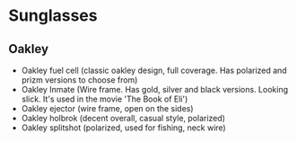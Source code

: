 # Sunglasses

## Oakley

- Oakley fuel cell (classic oakley design, full coverage. Has polarized and prizm versions to choose from)
- Oakley Inmate (Wire frame. Has gold, silver and black versions. Looking slick. It's used in the movie 'The Book of Eli')
- Oakley ejector (wire frame, open on the sides)
- Oakley holbrok (decent overall, casual style, polarized)
- Oakley splitshot (polarized, used for fishing, neck wire)
